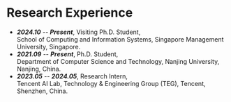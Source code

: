 # Research Experience

- ***2024.10*** -- ***Present***, Visiting Ph.D. Student,  
School of Computing and Information Systems, Singapore Management University, Singapore.
- ***2021.09*** -- ***Present***, Ph.D. Student,  
Department of Computer Science and Technology, Nanjing University, Nanjing, China.
- ***2023.05*** -- ***2024.05***, Research Intern,  
Tencent AI Lab, Technology & Engineering Group (TEG), Tencent, Shenzhen, China.
<!-- - ***2019.09*** -- ***2021.08***, M.Eng.,  
Department of Computer Science and Technology, Nanjing University, Nanjing, China.  
- ***2015.09*** -- ***2019.06***, B.Eng.,  
School of Information and Communication Engineering, Nanjing Institute of Technology, Nanjing, China. -->
